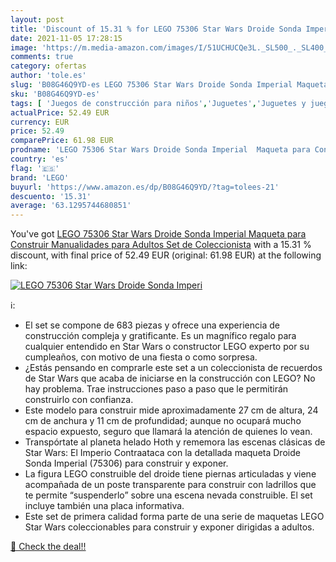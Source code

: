 ```yaml
---
layout: post
title: 'Discount of 15.31 % for LEGO 75306 Star Wars Droide Sonda Imperi'
date: 2021-11-05 17:28:15
image: 'https://m.media-amazon.com/images/I/51UCHUCQe3L._SL500_._SL400_.jpg'
comments: true
category: ofertas
author: 'tole.es'
slug: 'B08G46Q9YD-es LEGO 75306 Star Wars Droide Sonda Imperial Maqueta para...'
sku: 'B08G46Q9YD-es'
tags: [ 'Juegos de construcción para niños','Juguetes','Juguetes y juegos','Sets de construcción','lego', ]
actualPrice: 52.49 EUR
currency: EUR
price: 52.49
comparePrice: 61.98 EUR
prodname: 'LEGO 75306 Star Wars Droide Sonda Imperial  Maqueta para Construir  Manualidades para Adultos  Set de Coleccionista'
country: 'es'
flag: '🇪🇸'
brand: 'LEGO'
buyurl: 'https://www.amazon.es/dp/B08G46Q9YD/?tag=tolees-21'
descuento: '15.31'
average: '63.1295744680851'
---
```


You've got [LEGO 75306 Star Wars Droide Sonda Imperial  Maqueta para Construir  Manualidades para Adultos  Set de Coleccionista](https://www.amazon.es/dp/B08G46Q9YD/?tag=tolees-21) with a  15.31 % discount, with final price of 52.49 EUR (original: 61.98 EUR) at the following link:

[![LEGO 75306 Star Wars Droide Sonda Imperi](https://m.media-amazon.com/images/I/51UCHUCQe3L._SL500_._SL400_.jpg)](https://www.amazon.es/dp/B08G46Q9YD/?tag=tolees-21)

ℹ️:

- El set se compone de 683 piezas y ofrece una experiencia de construcción compleja y gratificante. Es un magnífico regalo para cualquier entendido en Star Wars o constructor LEGO experto por su cumpleaños, con motivo de una fiesta o como sorpresa.
- ¿Estás pensando en comprarle este set a un coleccionista de recuerdos de Star Wars que acaba de iniciarse en la construcción con LEGO? No hay problema. Trae instrucciones paso a paso que le permitirán construirlo con confianza.
- Este modelo para construir mide aproximadamente 27 cm de altura, 24 cm de anchura y 11 cm de profundidad; aunque no ocupará mucho espacio expuesto, seguro que llamará la atención de quienes lo vean.
- Transpórtate al planeta helado Hoth y rememora las escenas clásicas de Star Wars: El Imperio Contraataca con la detallada maqueta Droide Sonda Imperial (75306) para construir y exponer.
- La figura LEGO construible del droide tiene piernas articuladas y viene acompañada de un poste transparente para construir con ladrillos que te permite “suspenderlo” sobre una escena nevada construible. El set incluye también una placa informativa.
- Este set de primera calidad forma parte de una serie de maquetas LEGO Star Wars coleccionables para construir y exponer dirigidas a adultos.

[🛒 Check the deal!!](https://www.amazon.es/dp/B08G46Q9YD/?tag=tolees-21)

